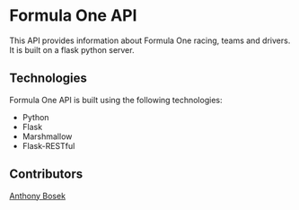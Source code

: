 # Formula One API

This API provides information about Formula One racing, teams and drivers. It is built on a flask python server.

## Technologies

Formula One API is built using the following technologies:

- Python
- Flask
- Marshmallow
- Flask-RESTful

## Contributors

[Anthony Bosek](github.com/anthonyBosek)
